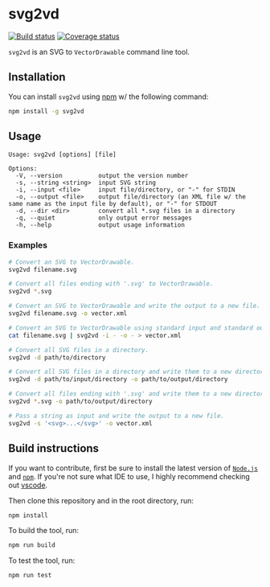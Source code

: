 # svg2vd

[![Build status][travis-badge]][travis-badge-url]
[![Coverage status][coveralls-badge]][coveralls-badge-url]

`svg2vd` is an SVG to `VectorDrawable` command line tool.

## Installation

You can install `svg2vd` using [npm][npm] w/ the following command:

```sh
npm install -g svg2vd
```

## Usage

```text
Usage: svg2vd [options] [file]

Options:
  -V, --version          output the version number
  -s, --string <string>  input SVG string
  -i, --input <file>     input file/directory, or "-" for STDIN
  -o, --output <file>    output file/directory (an XML file w/ the same name as the input file by default), or "-" for STDOUT
  -d, --dir <dir>        convert all *.svg files in a directory
  -q, --quiet            only output error messages
  -h, --help             output usage information
```

### Examples

```sh
# Convert an SVG to VectorDrawable.
svg2vd filename.svg

# Convert all files ending with '.svg' to VectorDrawable.
svg2vd *.svg

# Convert an SVG to VectorDrawable and write the output to a new file.
svg2vd filename.svg -o vector.xml

# Convert an SVG to VectorDrawable using standard input and standard output.
cat filename.svg | svg2vd -i - -o - > vector.xml

# Convert all SVG files in a directory.
svg2vd -d path/to/directory

# Convert all SVG files in a directory and write them to a new directory.
svg2vd -d path/to/input/directory -o path/to/output/directory

# Convert all files ending with '.svg' and write them to a new directory.
svg2vd *.svg -o path/to/output/directory

# Pass a string as input and write the output to a new file.
svg2vd -s '<svg>...</svg>' -o vector.xml
```

## Build instructions

If you want to contribute, first be sure to install the latest version of
[`Node.js`](https://nodejs.org/) and [`npm`](https://www.npmjs.com/).
If you're not sure what IDE to use, I highly recommend checking out
[vscode][vscode].

Then clone this repository and in the root directory, run:

```sh
npm install
```

To build the tool, run:

```sh
npm run build
```

To test the tool, run:

```sh
npm run test
```

  [travis-badge]: https://travis-ci.org/alexjlockwood/svg2vd.svg?branch=master
  [travis-badge-url]: https://travis-ci.org/alexjlockwood/svg2vd
  [coveralls-badge]: https://coveralls.io/repos/github/alexjlockwood/svg2vd/badge.svg?branch=master
  [coveralls-badge-url]: https://coveralls.io/github/alexjlockwood/svg2vd?branch=master
  [npm-badge]: https://badge.fury.io/js/svg2vd.svg
  [npm-badge-url]: https://www.npmjs.com/package/svg2vd
  [vscode]: https://code.visualstudio.com/
  [npm]: https://www.npmjs.com/get-npm

